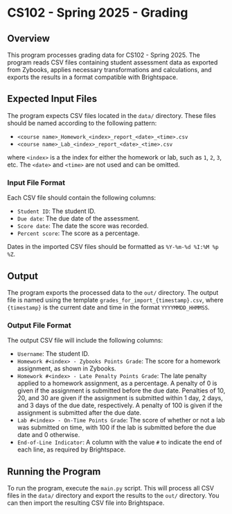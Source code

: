 # CS102 - Spring 2025 - Grading

## Overview

This program processes grading data for CS102 - Spring 2025. The program reads CSV files containing student assessment data as exported from Zybooks, applies necessary transformations and calculations, and exports the results in a format compatible with Brightspace.

## Expected Input Files

The program expects CSV files located in the `data/` directory. These files should be named according to the following pattern:

- `<course name>_Homework_<index>_report_<date>_<time>.csv`
- `<course name>_Lab_<index>_report_<date>_<time>.csv`

where `<index>` is a the index for either the homework or lab, such as `1`, `2`, `3`, etc. The `<date>` and `<time>` are not used and can be omitted.

### Input File Format

Each CSV file should contain the following columns:

- `Student ID`: The student ID.
- `Due date`: The due date of the assessment.
- `Score date`: The date the score was recorded.
- `Percent score`: The score as a percentage.

Dates in the imported CSV files should be formatted as `%Y-%m-%d %I:%M %p %Z`.

## Output

The program exports the processed data to the `out/` directory. The output file is named using the template `grades_for_import_{timestamp}.csv`, where `{timestamp}` is the current date and time in the format `YYYYMMDD_HHMMSS`.

### Output File Format

The output CSV file will include the following columns:

- `Username`: The student ID.
- `Homework #<index> - Zybooks Points Grade`: The score for a homework assignment, as shown in Zybooks.
- `Homework #<index> - Late Penalty Points Grade`: The late penalty applied to a homework assignment, as a percentage. A penalty of 0 is given if the assignment is submitted before the due date. Penalties of 10, 20, and 30 are given if the assignment is submitted within 1 day, 2 days, and 3 days of the due date, respectively. A penalty of 100 is given if the assignment is submitted after the due date.
- `Lab #<index> - On-Time Points Grade`: The score of whether or not a lab was submitted on time, with 100 if the lab is submitted before the due date and 0 otherwise.
- `End-of-Line Indicator`: A column with the value `#` to indicate the end of each line, as required by Brightspace.

## Running the Program

To run the program, execute the `main.py` script. This will process all CSV files in the `data/` directory and export the results to the `out/` directory. You can then import the resulting CSV file into Brightspace.
